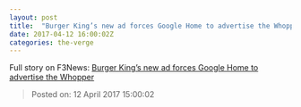 ```yaml
---
layout: post
title:  "Burger King’s new ad forces Google Home to advertise the Whopper"
date: 2017-04-12 16:00:02Z
categories: the-verge
---
```





Full story on F3News: [Burger King’s new ad forces Google Home to advertise the Whopper](http://www.f3nws.com/n/kQ3JZG)

> Posted on: 12 April 2017 15:00:02
